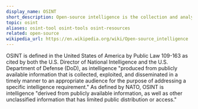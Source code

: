 ```yaml
---
display_name: OSINT
short_description: Open-source intelligence is the collection and analysis of data gathered from open sources to produce actionable intelligence.
topic: osint
aliases: osint-tool osint-tools osint-resources
related: open-source
wikipedia_url: https://en.wikipedia.org/wiki/Open-source_intelligence
---
```

OSINT is defined in the United States of America by Public Law 109-163 as cited by both the U.S. Director of National Intelligence and the U.S. Department of Defense (DoD), as intelligence "produced from publicly available information that is collected, exploited, and disseminated in a timely manner to an appropriate audience for the purpose of addressing a specific intelligence requirement." As defined by NATO, OSINT is intelligence "derived from publicly available information, as well as other unclassified information that has limited public distribution or access."
